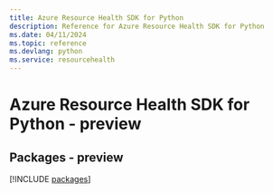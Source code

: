 ```yaml
---
title: Azure Resource Health SDK for Python
description: Reference for Azure Resource Health SDK for Python
ms.date: 04/11/2024
ms.topic: reference
ms.devlang: python
ms.service: resourcehealth
---
```

# Azure Resource Health SDK for Python - preview
## Packages - preview
[!INCLUDE [packages](resource-health-index.md)]